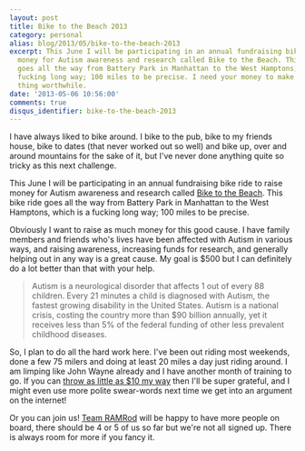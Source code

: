 ```yaml
---
layout: post
title: Bike to the Beach 2013
category: personal
alias: blog/2013/05/bike-to-the-beach-2013
excerpt: This June I will be participating in an annual fundraising bike ride to raise
  money for Autism awareness and research called Bike to the Beach. This bike ride
  goes all the way from Battery Park in Manhattan to the West Hamptons, which is a
  fucking long way; 100 miles to be precise. I need your money to make this whole
  thing worthwhile.
date: '2013-05-06 10:56:00'
comments: true
disqus_identifier: bike-to-the-beach-2013
---
```


I have always liked to bike around. I bike to the pub, bike to my friends house, bike to dates (that never worked out so well) and bike up, over and around mountains for the sake of it, but I've never done anything quite so tricky as this next challenge.

This June I will be participating in an annual fundraising bike ride to raise money for Autism awareness and research called [Bike to the Beach](https://www.kintera.org/faf/home/default.asp?ievent=1056864). This bike ride goes all the way from Battery Park in Manhattan to the West Hamptons, which is a fucking long way; 100 miles to be precise. 

Obviously I want to raise as much money for this good cause. I have family members and friends who's lives have been affected with Autism in various ways, and raising awareness, increasing funds for research, and generally helping out in any way is a great cause. My goal is $500 but I can definitely do a lot better than that with your help.

> Autism is a neurological disorder that affects 1 out of every 88 children. Every 21 minutes a child is diagnosed with Autism, the fastest growing disability in the United States. Autism is a national crisis, costing the country more than $90 billion annually, yet it receives less than 5% of the federal funding of other less prevalent childhood diseases. 

So, I plan to do all the hard work here. I've been out riding most weekends, done a few 75 milers and doing at least 20 miles a day just riding around. I am limping like John Wayne already and I have another month of training to go. If you can [throw as little as $10 my way](https://www.kintera.org/faf/donorReg/donorPledge.asp?ievent=1056864&lis=0&kntae1056864=810243F24F5B4C0D82E9DC26699DB95E&supId=381865150) then I'll be super grateful, and I might even use more polite swear-words next time we get into an argument on the internet!

Or you can join us! [Team RAMRod](https://www.kintera.org/faf/search/searchTeamPart.asp?ievent=1056864&lis=1&kntae1056864=810243F24F5B4C0D82E9DC26699DB95E&supId=0&team=5493254&cj=Y) will be happy to have more people on board, there should be 4 or 5 of us so far but we're not all signed up. There is always room for more if you fancy it.